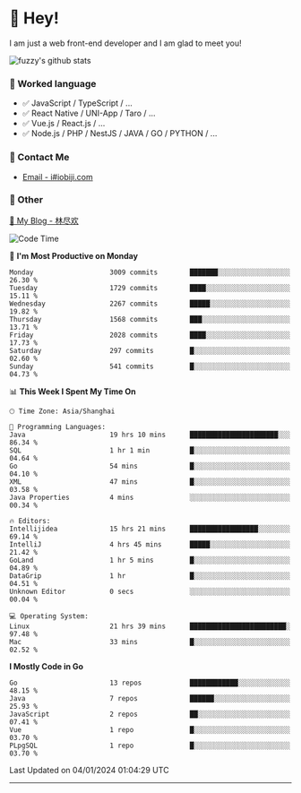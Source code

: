 # 👋 Hey!

I am just a web front-end developer and I am glad to meet you!

![fuzzy's github stats](https://github-readme-stats.vercel.app/api?username=JaydenForYou&&show_icons=true&&title_color=1abc9c&&icon_color=1abc9c)


### 📝 Worked language

- ✅ JavaScript / TypeScript / ...
- ✅ React Native / UNI-App / Taro / ...
- ✅ Vue.js / React.js / ...
- ✅ Node.js / PHP / NestJS / JAVA / GO / PYTHON / ...

### 📮 Contact Me

- [Email - i#iobiji.com](mailto:i@iobiji.com)


### 🤪 Other

[📌 My Blog - 林尽欢](https://iobiji.com)

<!--START_SECTION:waka-->
![Code Time](http://img.shields.io/badge/Code%20Time-13%20hrs%2017%20mins-blue)

📅 **I'm Most Productive on Monday** 

```text
Monday                   3009 commits        ███████░░░░░░░░░░░░░░░░░░   26.30 % 
Tuesday                  1729 commits        ████░░░░░░░░░░░░░░░░░░░░░   15.11 % 
Wednesday                2267 commits        █████░░░░░░░░░░░░░░░░░░░░   19.82 % 
Thursday                 1568 commits        ███░░░░░░░░░░░░░░░░░░░░░░   13.71 % 
Friday                   2028 commits        ████░░░░░░░░░░░░░░░░░░░░░   17.73 % 
Saturday                 297 commits         █░░░░░░░░░░░░░░░░░░░░░░░░   02.60 % 
Sunday                   541 commits         █░░░░░░░░░░░░░░░░░░░░░░░░   04.73 % 
```


📊 **This Week I Spent My Time On** 

```text
🕑︎ Time Zone: Asia/Shanghai

💬 Programming Languages: 
Java                     19 hrs 10 mins      ██████████████████████░░░   86.34 % 
SQL                      1 hr 1 min          █░░░░░░░░░░░░░░░░░░░░░░░░   04.64 % 
Go                       54 mins             █░░░░░░░░░░░░░░░░░░░░░░░░   04.10 % 
XML                      47 mins             █░░░░░░░░░░░░░░░░░░░░░░░░   03.58 % 
Java Properties          4 mins              ░░░░░░░░░░░░░░░░░░░░░░░░░   00.34 % 

🔥 Editors: 
Intellijidea             15 hrs 21 mins      █████████████████░░░░░░░░   69.14 % 
IntelliJ                 4 hrs 45 mins       █████░░░░░░░░░░░░░░░░░░░░   21.42 % 
GoLand                   1 hr 5 mins         █░░░░░░░░░░░░░░░░░░░░░░░░   04.89 % 
DataGrip                 1 hr                █░░░░░░░░░░░░░░░░░░░░░░░░   04.51 % 
Unknown Editor           0 secs              ░░░░░░░░░░░░░░░░░░░░░░░░░   00.04 % 

💻 Operating System: 
Linux                    21 hrs 39 mins      ████████████████████████░   97.48 % 
Mac                      33 mins             █░░░░░░░░░░░░░░░░░░░░░░░░   02.52 % 
```

**I Mostly Code in Go** 

```text
Go                       13 repos            ████████████░░░░░░░░░░░░░   48.15 % 
Java                     7 repos             ██████░░░░░░░░░░░░░░░░░░░   25.93 % 
JavaScript               2 repos             ██░░░░░░░░░░░░░░░░░░░░░░░   07.41 % 
Vue                      1 repo              █░░░░░░░░░░░░░░░░░░░░░░░░   03.70 % 
PLpgSQL                  1 repo              █░░░░░░░░░░░░░░░░░░░░░░░░   03.70 % 
```




 Last Updated on 04/01/2024 01:04:29 UTC
<!--END_SECTION:waka-->
---
